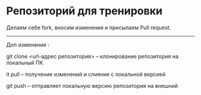 # Репозиторий для тренировки

Делаем себе fork, вносим изменения и присылаем Pull request.

--- 
Доп изменения :

git clone <url-адрес репозитория> – клонирование  репозитория на
локальный ПК

it pull – получение изменений и слияние с локальной версией

git push – отправляет локальную версию репозитория на внешний
